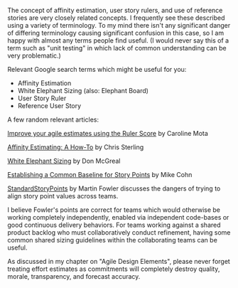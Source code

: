 The concept of affinity estimation, user story rulers, and use of reference stories are very closely related concepts. I frequently see these described using a variety of terminology. To my mind there isn't any significant danger of differing terminology causing significant confusion in this case, so I am happy with almost any terms people find useful. (I would never say this of a term such as "unit testing" in which lack of common understanding can be very problematic.)

Relevant Google search terms which might be useful for you:

 * Affinity Estimation
 * White Elephant Sizing (also: Elephant Board)
 * User Story Ruler
 * Reference User Story

A few random relevant articles:

[Improve your agile estimates using the Ruler Score](http://blog.plataformatec.com.br/2014/04/improve-your-agile-estimates-using-the-ruler-score/) by Caroline Mota

[Affinity Estimating: A How-To](http://www.gettingagile.com/2008/07/04/affinity-estimating-a-how-to/) by Chris Sterling

[White Elephant Sizing](http://tastycupcakes.org/2009/09/sizing-game/) by Don McGreal

[Establishing a Common Baseline for Story Points](https://www.mountaingoatsoftware.com/blog/establishing-a-common-baseline-for-story-points) by Mike Cohn

[StandardStoryPoints](https://martinfowler.com/bliki/StandardStoryPoints.html) by Martin Fowler discusses the dangers of trying to align story point values across teams.

I believe Fowler's points are correct for teams which would otherwise be working completely independently, enabled via independent code-bases or good continuous delivery behaviors. For teams working against a shared product backlog who must collaboratively conduct refinement, having some common shared sizing guidelines within the collaborating teams can be useful.

As discussed in my chapter on "Agile Design Elements", please never forget treating effort estimates as commitments will completely destroy quality, morale, transparency, and forecast accuracy.